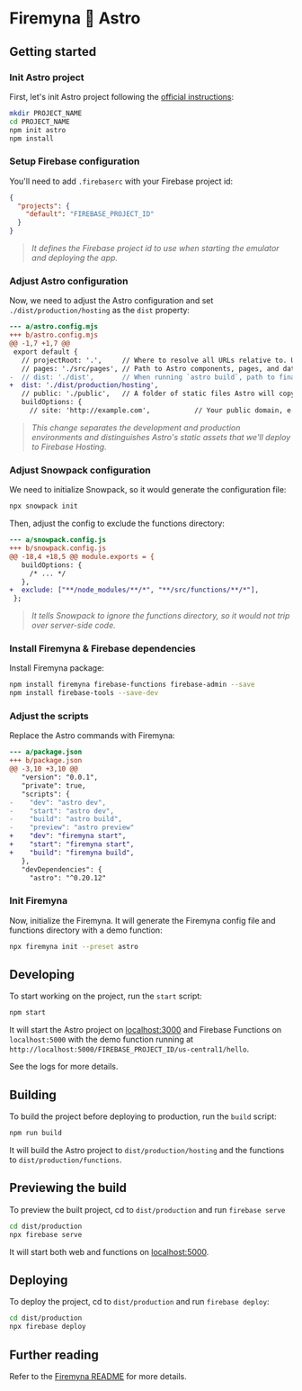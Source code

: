 # Firemyna 💖 Astro

## Getting started

### Init Astro project

First, let's init Astro project following the [official instructions](https://docs.astro.build/getting-started/):

```bash
mkdir PROJECT_NAME
cd PROJECT_NAME
npm init astro
npm install
```

### Setup Firebase configuration

You'll need to add `.firebaserc` with your Firebase project id:

```json
{
  "projects": {
    "default": "FIREBASE_PROJECT_ID"
  }
}
```

> _It defines the Firebase project id to use when starting the emulator and deploying the app._

### Adjust Astro configuration

Now, we need to adjust the Astro configuration and set `./dist/production/hosting` as the `dist` property:

```diff
--- a/astro.config.mjs
+++ b/astro.config.mjs
@@ -1,7 +1,7 @@
 export default {
   // projectRoot: '.',     // Where to resolve all URLs relative to. Useful if you have a monorepo project.
   // pages: './src/pages', // Path to Astro components, pages, and data
-  // dist: './dist',       // When running `astro build`, path to final static output
+  dist: './dist/production/hosting',
   // public: './public',   // A folder of static files Astro will copy to the root. Useful for favicons, images, and other files that don’t need processing.
   buildOptions: {
     // site: 'http://example.com',           // Your public domain, e.g.: https://my-site.dev/. Used to generate sitemaps and canonical URLs.
```

> _This change separates the development and production environments and distinguishes Astro's static assets that we'll deploy to Firebase Hosting._

### Adjust Snowpack configuration

We need to initialize Snowpack, so it would generate the configuration file:

```bash
npx snowpack init
```

Then, adjust the config to exclude the functions directory:

```diff
--- a/snowpack.config.js
+++ b/snowpack.config.js
@@ -18,4 +18,5 @@ module.exports = {
   buildOptions: {
     /* ... */
   },
+  exclude: ["**/node_modules/**/*", "**/src/functions/**/*"],
 };
```

> _It tells Snowpack to ignore the functions directory, so it would not trip over server-side code._

### Install Firemyna & Firebase dependencies

Install Firemyna package:

```bash
npm install firemyna firebase-functions firebase-admin --save
npm install firebase-tools --save-dev
```

### Adjust the scripts

Replace the Astro commands with Firemyna:

```diff
--- a/package.json
+++ b/package.json
@@ -3,10 +3,10 @@
   "version": "0.0.1",
   "private": true,
   "scripts": {
-    "dev": "astro dev",
-    "start": "astro dev",
-    "build": "astro build",
-    "preview": "astro preview"
+    "dev": "firemyna start",
+    "start": "firemyna start",
+    "build": "firemyna build",
   },
   "devDependencies": {
     "astro": "^0.20.12"
```

### Init Firemyna

Now, initialize the Firemyna. It will generate the Firemyna config file and
functions directory with a demo function:

```bash
npx firemyna init --preset astro
```

## Developing

To start working on the project, run the `start` script:

```bash
npm start
```

It will start the Astro project on [localhost:3000](http://localhost:3000/) and Firebase Functions on `localhost:5000` with the demo function running at `http://localhost:5000/FIREBASE_PROJECT_ID/us-central1/hello`.

See the logs for more details.

## Building

To build the project before deploying to production, run the `build` script:

```bash
npm run build
```

It will build the Astro project to `dist/production/hosting` and the functions to `dist/production/functions`.

## Previewing the build

To preview the built project, cd to `dist/production` and run `firebase serve`

```bash
cd dist/production
npx firebase serve
```

It will start both web and functions on [localhost:5000](http://localhost:5000/).

## Deploying

To deploy the project, cd to `dist/production` and run `firebase deploy`:

```bash
cd dist/production
npx firebase deploy
```

## Further reading

Refer to the [Firemyna README](https://github.com/kossnocorp/firemyna#readme) for more details.
